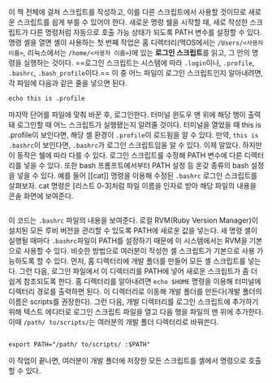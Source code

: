 

이 책 전체에 걸쳐 스크립트를 작성하고, 이를 다른 스크립트에서 사용할 것이므로 새로운 스크립트를 쉽게 부를 수 있어야 한다. 새로운 명령 쉘을 시작할 때, 새로 작성한 스크립트가 다른 명령처럼 자동으로 호출 가능 상태가 되도록 PATH 변수를 설정할 수 있다. 명령 셸을 열면 셸이 사용하는 첫 번째 작업은 홈 디렉터리(맥OS에서는 `/Users/<사용자 이름>`, 리눅스에서는 `/home/<사용자 이름>`)에 있는 **로그인 스크립트**를 읽고, 그 안의 명령을 실행하는 것이다. ==로그인 스크립트는 시스템에 따라 `.login`이나, `.profile`, `.bashrc`, `.bash_profile`이다.== 이 중 어느 파일이 로그인 스크립트인지 알아내려면, 각 파일에 다음과 같은 줄을 넣으면 된다.

```shell
echo this is .profile
```

마지막 단어를 파일에 맞춰 바꾼 후, 로그인한다. 터미널 윈도우 맨 위에 해당 행이 출력돼 로그인할 때 어느 스크립트가 실행됐는지 알려줄 것이다. 터미널을 열었을 때 this is .profile이 보인다면, 해당 셸 환경이 `.profile`이 로드됨을 알 수 있다. 만약, `this is .bashrc`이 보인다면, `.bashrc`가 로그인 스크립트임을 알 수 있다. 이제 알았다. 하지만 이 동작은 쉘에 따라 다를 수 있다.
로그인 스크립트를 수정해 PATH 변수에 다른 디렉터리를 넣을 수 있다. 또한 bash 프롬프트에서부터 PATH 설정 등 온갖 종류의 bash 설정을 넣을 수 있다. 예를 들어 [[cat]] 명령을 이용해 수정된 `.bashrc` 로그인 스크립트를 살펴보자. cat 명령은 [리스트 0-3]처럼 파일 이름을 인자로 받아 해당 파일의 내용을 콘솔 화면에 보여준다.

```shell

```

이 코드는 `.bashrc` 파일의 내용을 보여준다. 로컬 RVM(Ruby Version Manager)이 설치된 모든 루비 버전을 관리할 수 있도록 PATH에 새로운 값을 넣는다. 새 명령 셸이 실행될 때마다 `.bashrc`파일이 PATH를 설정하기 때문에 이 시스템에서는 RVM을 기본으로 사용할 수 있다. 
비슷한 방법으로 여러분이 작성한 셸 스크립트가 기본으로 사용 가능하도록 할 수 있다. 먼저, 홈 디렉터리에 개발 폴더를 만들어 모든 셸 스크립트를 넣는다. 그런 다음, 로그인 파일에서 이 디렉터리를 PATH에 넣어 새로운 스크립트가 좀 더 쉽게 참조되도록 한다.
홈 디렉터리를 알아내려면 `echo $HOME` 명령을 이용해 터미널에 디렉터리 경로를 출력하면 된다. 이 디렉터리로 이동해 개발 폴더를 만든다(개발 폴더의 이름은 scripts를 권장한다). 그런 다음, 개발 디렉터리를 로그인 스크립트에 추가하기 위해 텍스트 에디터로 로그인 스크립트 파일을 열고 다음 행을 파일의 맨 위에 추가한다. 이때 `/path/ to/scripts/`는 여러분의 개발 폴더 디렉터리로 바꿔쓴다.

```shell

export PATH="/path/ to/scripts/ :$PATH"

```

이 작업이 끝나면, 여러분이 개발 폴더에 저장한 모든 스크립트를 셸에서 명령으로 호출할 수 있다.